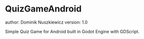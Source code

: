 # QuizGameAndroid
author: Dominik Nuszkiewicz
version: 1.0

Simple Quiz Game for Android built in Godot Engine with GDScript.
